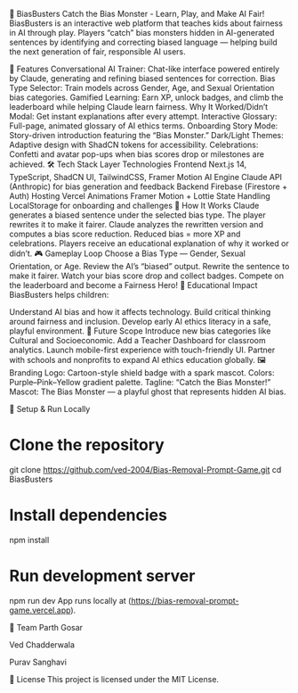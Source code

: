🧩 BiasBusters
Catch the Bias Monster - Learn, Play, and Make AI Fair!
BiasBusters is an interactive web platform that teaches kids about fairness in AI through play. Players “catch” bias monsters hidden in AI-generated sentences by identifying and correcting biased language — helping build the next generation of fair, responsible AI users.

🚀 Features
Conversational AI Trainer: Chat-like interface powered entirely by Claude, generating and refining biased sentences for correction.
Bias Type Selector: Train models across Gender, Age, and Sexual Orientation bias categories.
Gamified Learning: Earn XP, unlock badges, and climb the leaderboard while helping Claude learn fairness.
Why It Worked/Didn’t Modal: Get instant explanations after every attempt.
Interactive Glossary: Full-page, animated glossary of AI ethics terms.
Onboarding Story Mode: Story-driven introduction featuring the “Bias Monster.”
Dark/Light Themes: Adaptive design with ShadCN tokens for accessibility.
Celebrations: Confetti and avatar pop-ups when bias scores drop or milestones are achieved.
🛠️ Tech Stack
Layer	Technologies
Frontend	Next.js 14, TypeScript, ShadCN UI, TailwindCSS, Framer Motion
AI Engine	Claude API (Anthropic) for bias generation and feedback
Backend	Firebase (Firestore + Auth)
Hosting	Vercel
Animations	Framer Motion + Lottie
State Handling	LocalStorage for onboarding and challenges
🧠 How It Works
Claude generates a biased sentence under the selected bias type.
The player rewrites it to make it fairer.
Claude analyzes the rewritten version and computes a bias score reduction.
Reduced bias = more XP and celebrations.
Players receive an educational explanation of why it worked or didn’t.
🎮 Gameplay Loop
Choose a Bias Type — Gender, Sexual Orientation, or Age.
Review the AI’s “biased” output.
Rewrite the sentence to make it fairer.
Watch your bias score drop and collect badges.
Compete on the leaderboard and become a Fairness Hero!
🌟 Educational Impact
BiasBusters helps children:

Understand AI bias and how it affects technology.
Build critical thinking around fairness and inclusion.
Develop early AI ethics literacy in a safe, playful environment.
💼 Future Scope
Introduce new bias categories like Cultural and Socioeconomic.
Add a Teacher Dashboard for classroom analytics.
Launch mobile-first experience with touch-friendly UI.
Partner with schools and nonprofits to expand AI ethics education globally.
🖼️ Branding
Logo: Cartoon-style shield badge with a spark mascot. Colors: Purple–Pink–Yellow gradient palette. Tagline: “Catch the Bias Monster!” Mascot: The Bias Monster — a playful ghost that represents hidden AI bias.

🧰 Setup & Run Locally
# Clone the repository
git clone https://github.com/ved-2004/Bias-Removal-Prompt-Game.git
cd BiasBusters

# Install dependencies
npm install

# Run development server
npm run dev
App runs locally at (https://bias-removal-prompt-game.vercel.app).

🧩 Team
Parth Gosar

Ved Chadderwala

Purav Sanghavi

📜 License
This project is licensed under the MIT License.
